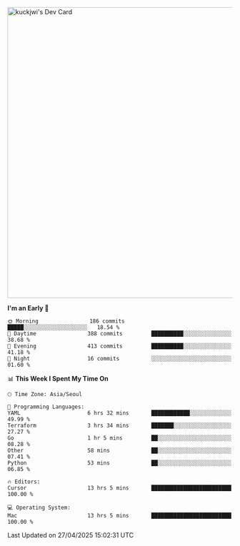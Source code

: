 <a href="https://app.daily.dev/kuckhwancho"><img src="https://api.daily.dev/devcards/v2/efef39c8028947428b3c0b486b9cd9b6.png?r=iz2&type=wide" width="652" alt="kuckjwi's Dev Card"/></a>

<!--START_SECTION:waka-->
**I'm an Early 🐤** 

```text
🌞 Morning                186 commits         █████░░░░░░░░░░░░░░░░░░░░   18.54 % 
🌆 Daytime                388 commits         ██████████░░░░░░░░░░░░░░░   38.68 % 
🌃 Evening                413 commits         ██████████░░░░░░░░░░░░░░░   41.18 % 
🌙 Night                  16 commits          ░░░░░░░░░░░░░░░░░░░░░░░░░   01.60 % 
```


📊 **This Week I Spent My Time On** 

```text
🕑︎ Time Zone: Asia/Seoul

💬 Programming Languages: 
YAML                     6 hrs 32 mins       ████████████░░░░░░░░░░░░░   49.99 % 
Terraform                3 hrs 34 mins       ███████░░░░░░░░░░░░░░░░░░   27.27 % 
Go                       1 hr 5 mins         ██░░░░░░░░░░░░░░░░░░░░░░░   08.28 % 
Other                    58 mins             ██░░░░░░░░░░░░░░░░░░░░░░░   07.41 % 
Python                   53 mins             ██░░░░░░░░░░░░░░░░░░░░░░░   06.85 % 

🔥 Editors: 
Cursor                   13 hrs 5 mins       █████████████████████████   100.00 % 

💻 Operating System: 
Mac                      13 hrs 5 mins       █████████████████████████   100.00 % 
```


 Last Updated on 27/04/2025 15:02:31 UTC
<!--END_SECTION:waka-->
